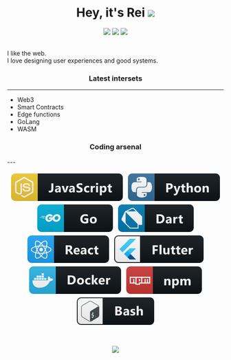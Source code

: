 <div align="center">
<h1>
Hey, it's Rei <img src="https://c.tenor.com/772UebLay2gAAAAi/dm4uz3-foekoe.gif" width="25"/>
</h1>
<div align="center" style="display: 'flex';">
<a href="https://linkedin.com/in/reiballa"><img src="https://cdn-icons.flaticon.com/png/512/3536/premium/3536505.png?token=exp=1643763369~hmac=9ea9b84defceccc7da64b3c6e9e223b2" width="25"/></a>
<a href="https://twitter.com/reithedev"><img src="https://cdn-icons.flaticon.com/png/512/3256/premium/3256013.png?token=exp=1643763452~hmac=b135529dc11aae078d601215da69a3e2" width="25"/></a>
<a href="https://reithedev.xyz"><img src="https://cdn-icons.flaticon.com/png/512/2721/premium/2721725.png?token=exp=1643763511~hmac=d66c4e3f13280f6534976a22d2278b68" width="25"/></a>
</div>
</div>
<br />

I like the web. <br />
I love designing user experiences and good systems.

<h3 align="center">Latest intersets</h3>

---
- Web3
- Smart Contracts
- Edge functions
- GoLang
- WASM

<h3 align="center">Coding arsenal</h3>
---
<p align="center">
  <!-- For more icons please follow  https://github.com/MikeCodesDotNET/ColoredBadges -->
  <img src="https://raw.githubusercontent.com/8bithemant/8bithemant/master/svg/dev/languages/js.svg" alt="js" style="vertical-align:top; margin:4px">
  <img src="https://raw.githubusercontent.com/8bithemant/8bithemant/master/svg/dev/languages/python.svg" alt="python" style="vertical-align:top; margin:4px">
  <img src="https://raw.githubusercontent.com/MikeCodesDotNET/ColoredBadges/master/svg/dev/languages/go.svg" alt="go" style="vertical-align:top; margin:4px">
  <img src="https://raw.githubusercontent.com/MikeCodesDotNET/ColoredBadges/master/svg/dev/languages/dart.svg" alt="dart" style="vertical-align:top; margin:4px">
  <br />
  <img src="https://raw.githubusercontent.com/8bithemant/8bithemant/master/svg/dev/frameworks/react.svg" alt="react" style="vertical-align:top; margin:4px">
  <img src="https://raw.githubusercontent.com/MikeCodesDotNET/ColoredBadges/master/svg/dev/frameworks/flutter.svg" alt="flutter" style="vertical-align:top; margin:4px">
  <img src="https://raw.githubusercontent.com/MikeCodesDotNET/ColoredBadges/master/svg/dev/tools/docker.svg" alt="docker" style="vertical-align:top; margin:4px">
  <img src="https://raw.githubusercontent.com/8bithemant/8bithemant/master/svg/dev/services/npm.svg" alt="npm" style="vertical-align:top; margin:4px">
  <img src="https://raw.githubusercontent.com/8bithemant/8bithemant/master/svg/dev/tools/bash.svg" alt="bash" style="vertical-align:top; margin:4px">
</p>
<br />

<p align="center" >
<a href="https://github.com/renttrent/github-readme-stats"> 
    <img  src="https://github-readme-stats.vercel.app/api?username=renttrent&&show_icons=true&theme=radical"/>
  </a>
</p>
